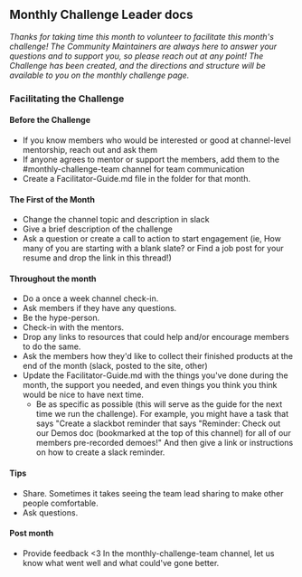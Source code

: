 ## Monthly Challenge Leader docs

_Thanks for taking time this month to volunteer to facilitate this month's challenge! The Community Maintainers are always here to answer your questions and to support you, so please reach out at any point! The Challenge has been created, and the directions and structure will be available to you on the monthly challenge page._

### Facilitating the Challenge

#### Before the Challenge

- If you know members who would be interested or good at channel-level mentorship, reach out and ask them
- If anyone agrees to mentor or support the members, add them to the #monthly-challenge-team channel for team communication
- Create a Facilitator-Guide.md file in the folder for that month.

#### The First of the Month

- Change the channel topic and description in slack
- Give a brief description of the challenge
- Ask a question or create a call to action to start engagement (ie, How many of you are starting with a blank slate? or Find a job post for your resume and drop the link in this thread!)

#### Throughout the month

- Do a once a week channel check-in.
- Ask members if they have any questions.
- Be the hype-person.
- Check-in with the mentors.
- Drop any links to resources that could help and/or encourage members to do the same.
- Ask the members how they'd like to collect their finished products at the end of the month (slack, posted to the site, other)
- Update the Facilitator-Guide.md with the things you've done during the month, the support you needed, and even things you think you think would be nice to have next time. 
     - Be as specific as possible (this will serve as the guide for the next time we run the challenge). For example, you might have a task that says "Create a slackbot reminder that says "Reminder: Check out our Demos doc (bookmarked at the top of this channel) for all of our members pre-recorded demoes!"  And then give a link or instructions on how to create a slack reminder.  

#### Tips

- Share. Sometimes it takes seeing the team lead sharing to make other people comfortable.
- Ask questions.

#### Post month

- Provide feedback <3 In the monthly-challenge-team channel, let us know what went well and what could've gone better.
